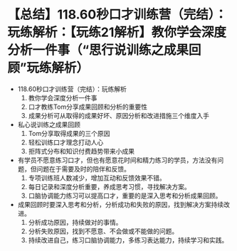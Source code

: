 # 【总结】118.60秒口才训练营（完结）：玩练解析：【玩练21解析】教你学会深度分析一件事（“思行说训练之成果回顾”玩练解析）

-   118.60秒口才训练营（完结）：玩练解析
    1.  教你学会深度分析一件事
    2.  口才教练Tom分享成果回顾和分析的重要性
    3.  成果分析可从取得的成果好坏、原因分析和改进措施三个维度入手
-   私心说训练之成果回顾
    1.  Tom分享取得成果的三个原因
    2.  轻松训练口才理念打动人心
    3.  拒阵式分布和知识付费趋势带来小成果
-   有学员不愿意练习口才，但也有愿意花时间和精力练习的学员，方法没有问题，但问题在于需要及时的陪伴和反馈。
    1.  专项训练班人数减少，增加互动和反馈效果不错。
    2.  每日记录和深度分析重要，养成思考习惯，寻找解决方案。
    3.  口脑协调能力练习可以提高口才，重要的是深入思考和分析成果回顾。
-   成果回顾时要深入思考和分析，分析成功和失败的原因，找到解决方案持续改进。
    1.  分析成功原因，持续做对的事情。
    2.  分析失败原因，找到不愿意、不会做或不能做的问题。
    3.  持续改进自己，练习口脑协调能力，多练习表达能力，持续学习和实践。